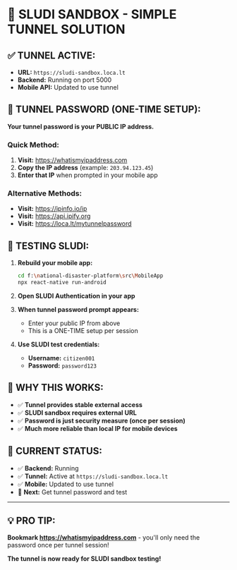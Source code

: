 # 🚀 SLUDI SANDBOX - SIMPLE TUNNEL SOLUTION

## ✅ **TUNNEL ACTIVE:**
- **URL:** `https://sludi-sandbox.loca.lt`
- **Backend:** Running on port 5000
- **Mobile API:** Updated to use tunnel

## 🔑 **TUNNEL PASSWORD (ONE-TIME SETUP):**

**Your tunnel password is your PUBLIC IP address.**

### **Quick Method:**
1. **Visit:** https://whatismyipaddress.com
2. **Copy the IP address** (example: `203.94.123.45`)
3. **Enter that IP** when prompted in your mobile app

### **Alternative Methods:**
- **Visit:** https://ipinfo.io/ip
- **Visit:** https://api.ipify.org
- **Visit:** https://loca.lt/mytunnelpassword

## 📱 **TESTING SLUDI:**

1. **Rebuild your mobile app:**
   ```bash
   cd f:\national-disaster-platform\src\MobileApp
   npx react-native run-android
   ```

2. **Open SLUDI Authentication in your app**

3. **When tunnel password prompt appears:**
   - Enter your public IP from above
   - This is a ONE-TIME setup per session

4. **Use SLUDI test credentials:**
   - **Username:** `citizen001`
   - **Password:** `password123`

## 🎯 **WHY THIS WORKS:**

- ✅ **Tunnel provides stable external access**
- ✅ **SLUDI sandbox requires external URL**
- ✅ **Password is just security measure (once per session)**
- ✅ **Much more reliable than local IP for mobile devices**

## 🔧 **CURRENT STATUS:**
- ✅ **Backend:** Running
- ✅ **Tunnel:** Active at `https://sludi-sandbox.loca.lt`
- ✅ **Mobile:** Updated to use tunnel
- 🔑 **Next:** Get tunnel password and test

---

## 💡 **PRO TIP:**
**Bookmark https://whatismyipaddress.com** - you'll only need the password once per tunnel session!

**The tunnel is now ready for SLUDI sandbox testing!**
